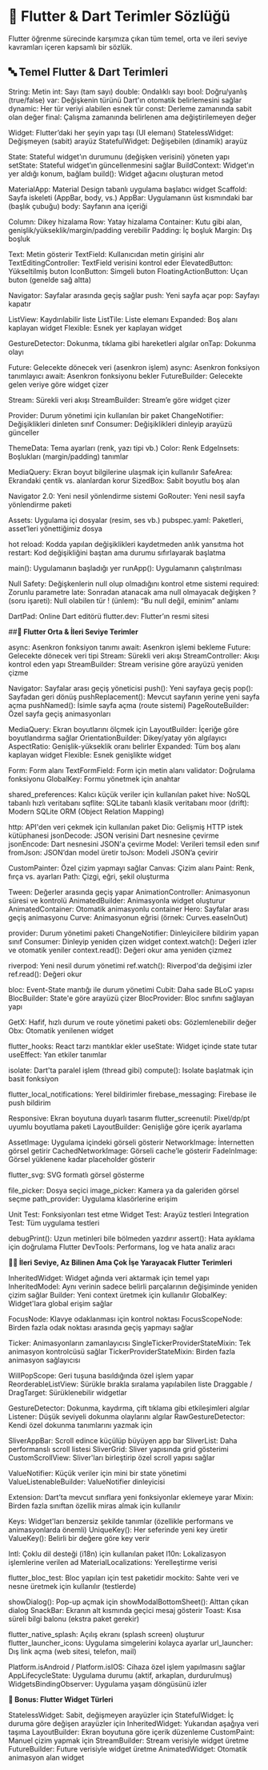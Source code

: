 # 📘 Flutter & Dart Terimler Sözlüğü

Flutter öğrenme sürecinde karşımıza çıkan tüm temel, orta ve ileri seviye kavramları içeren kapsamlı bir sözlük.


## 🔤 Temel Flutter & Dart Terimleri

String: Metin
int: Sayı (tam sayı)
double: Ondalıklı sayı
bool: Doğru/yanlış (true/false)
var: Değişkenin türünü Dart'ın otomatik belirlemesini sağlar
dynamic: Her tür veriyi alabilen esnek tür
const: Derleme zamanında sabit olan değer
final: Çalışma zamanında belirlenen ama değiştirilemeyen değer

Widget: Flutter’daki her şeyin yapı taşı (UI elemanı)
StatelessWidget: Değişmeyen (sabit) arayüz
StatefulWidget: Değişebilen (dinamik) arayüz

State: Stateful widget’ın durumunu (değişken verisini) yöneten yapı
setState: Stateful widget’ın güncellenmesini sağlar
BuildContext: Widget’ın yer aldığı konum, bağlam
build(): Widget ağacını oluşturan metod

MaterialApp: Material Design tabanlı uygulama başlatıcı widget
Scaffold: Sayfa iskeleti (AppBar, body, vs.)
AppBar: Uygulamanın üst kısmındaki bar (başlık çubuğu)
body: Sayfanın ana içeriği

Column: Dikey hizalama
Row: Yatay hizalama
Container: Kutu gibi alan, genişlik/yükseklik/margin/padding verebilir
Padding: İç boşluk
Margin: Dış boşluk

Text: Metin gösterir
TextField: Kullanıcıdan metin girişini alır
TextEditingController: TextField verisini kontrol eder
ElevatedButton: Yükseltilmiş buton
IconButton: Simgeli buton
FloatingActionButton: Uçan buton (genelde sağ altta)

Navigator: Sayfalar arasında geçiş sağlar
push: Yeni sayfa açar
pop: Sayfayı kapatır

ListView: Kaydırılabilir liste
ListTile: Liste elemanı
Expanded: Boş alanı kaplayan widget
Flexible: Esnek yer kaplayan widget

GestureDetector: Dokunma, tıklama gibi hareketleri algılar
onTap: Dokunma olayı

Future: Gelecekte dönecek veri (asenkron işlem)
async: Asenkron fonksiyon tanımlayıcı
await: Asenkron fonksiyonu bekler
FutureBuilder: Gelecekte gelen veriye göre widget çizer

Stream: Sürekli veri akışı
StreamBuilder: Stream’e göre widget çizer

Provider: Durum yönetimi için kullanılan bir paket
ChangeNotifier: Değişiklikleri dinleten sınıf
Consumer: Değişiklikleri dinleyip arayüzü günceller

ThemeData: Tema ayarları (renk, yazı tipi vb.)
Color: Renk
EdgeInsets: Boşlukları (margin/padding) tanımlar

MediaQuery: Ekran boyut bilgilerine ulaşmak için kullanılır
SafeArea: Ekrandaki çentik vs. alanlardan korur
SizedBox: Sabit boyutlu boş alan

Navigator 2.0: Yeni nesil yönlendirme sistemi
GoRouter: Yeni nesil sayfa yönlendirme paketi

Assets: Uygulama içi dosyalar (resim, ses vb.)
pubspec.yaml: Paketleri, asset’leri yönettiğimiz dosya

hot reload: Kodda yapılan değişiklikleri kaydetmeden anlık yansıtma
hot restart: Kod değişikliğini baştan ama durumu sıfırlayarak başlatma

main(): Uygulamanın başladığı yer
runApp(): Uygulamanın çalıştırılması

Null Safety: Değişkenlerin null olup olmadığını kontrol etme sistemi
required: Zorunlu parametre
late: Sonradan atanacak ama null olmayacak değişken
? (soru işareti): Null olabilen tür
! (ünlem): “Bu null değil, eminim” anlamı

DartPad: Online Dart editörü
flutter.dev: Flutter’ın resmi sitesi

##**🧩 Flutter Orta & İleri Seviye Terimler**

async: Asenkron fonksiyon tanımı
await: Asenkron işlemi bekleme
Future: Gelecekte dönecek veri tipi
Stream: Sürekli veri akışı
StreamController: Akışı kontrol eden yapı
StreamBuilder: Stream verisine göre arayüzü yeniden çizme

Navigator: Sayfalar arası geçiş yöneticisi
push(): Yeni sayfaya geçiş
pop(): Sayfadan geri dönüş
pushReplacement(): Mevcut sayfanın yerine yeni sayfa açma
pushNamed(): İsimle sayfa açma (route sistemi)
PageRouteBuilder: Özel sayfa geçiş animasyonları

MediaQuery: Ekran boyutlarını ölçmek için
LayoutBuilder: İçeriğe göre boyutlandırma sağlar
OrientationBuilder: Dikey/yatay yön algılayıcı
AspectRatio: Genişlik-yükseklik oranı belirler
Expanded: Tüm boş alanı kaplayan widget
Flexible: Esnek genişlikte widget

Form: Form alanı
TextFormField: Form için metin alanı
validator: Doğrulama fonksiyonu
GlobalKey<FormState>: Formu yönetmek için anahtar

shared_preferences: Kalıcı küçük veriler için kullanılan paket
hive: NoSQL tabanlı hızlı veritabanı
sqflite: SQLite tabanlı klasik veritabanı
moor (drift): Modern SQLite ORM (Object Relation Mapping)

http: API'den veri çekmek için kullanılan paket
Dio: Gelişmiş HTTP istek kütüphanesi
jsonDecode: JSON verisini Dart nesnesine çevirme
jsonEncode: Dart nesnesini JSON'a çevirme
Model: Verileri temsil eden sınıf
fromJson: JSON’dan model üretir
toJson: Modeli JSON’a çevirir

CustomPainter: Özel çizim yapmayı sağlar
Canvas: Çizim alanı
Paint: Renk, fırça vs. ayarları
Path: Çizgi, eğri, şekil oluşturma

Tween: Değerler arasında geçiş yapar
AnimationController: Animasyonun süresi ve kontrolü
AnimatedBuilder: Animasyonla widget oluşturur
AnimatedContainer: Otomatik animasyonlu container
Hero: Sayfalar arası geçiş animasyonu
Curve: Animasyonun eğrisi (örnek: Curves.easeInOut)

provider: Durum yönetimi paketi
ChangeNotifier: Dinleyicilere bildirim yapan sınıf
Consumer: Dinleyip yeniden çizen widget
context.watch(): Değeri izler ve otomatik yeniler
context.read(): Değeri okur ama yeniden çizmez

riverpod: Yeni nesil durum yönetimi
ref.watch(): Riverpod'da değişimi izler
ref.read(): Değeri okur

bloc: Event-State mantığı ile durum yönetimi
Cubit: Daha sade BLoC yapısı
BlocBuilder: State'e göre arayüzü çizer
BlocProvider: Bloc sınıfını sağlayan yapı

GetX: Hafif, hızlı durum ve route yönetimi paketi
obs: Gözlemlenebilir değer
Obx: Otomatik yenilenen widget

flutter_hooks: React tarzı mantıklar ekler
useState: Widget içinde state tutar
useEffect: Yan etkiler tanımlar

isolate: Dart'ta paralel işlem (thread gibi)
compute(): Isolate başlatmak için basit fonksiyon

flutter_local_notifications: Yerel bildirimler
firebase_messaging: Firebase ile push bildirim

Responsive: Ekran boyutuna duyarlı tasarım
flutter_screenutil: Pixel/dp/pt uyumlu boyutlama paketi
LayoutBuilder: Genişliğe göre içerik ayarlama

AssetImage: Uygulama içindeki görseli gösterir
NetworkImage: İnternetten görsel getirir
CachedNetworkImage: Görseli cache’le gösterir
FadeInImage: Görsel yüklenene kadar placeholder gösterir

flutter_svg: SVG formatlı görsel gösterme

file_picker: Dosya seçici
image_picker: Kamera ya da galeriden görsel seçme
path_provider: Uygulama klasörlerine erişim

Unit Test: Fonksiyonları test etme
Widget Test: Arayüz testleri
Integration Test: Tüm uygulama testleri

debugPrint(): Uzun metinleri bile bölmeden yazdırır
assert(): Hata ayıklama için doğrulama
Flutter DevTools: Performans, log ve hata analiz aracı


**🕵️‍♀️ İleri Seviye, Az Bilinen Ama Çok İşe Yarayacak Flutter Terimleri**

InheritedWidget: Widget ağında veri aktarmak için temel yapı
InheritedModel: Aynı verinin sadece belirli parçalarının değişiminde yeniden çizim sağlar
Builder: Yeni context üretmek için kullanılır
GlobalKey: Widget'lara global erişim sağlar

FocusNode: Klavye odaklanması için kontrol noktası
FocusScopeNode: Birden fazla odak noktası arasında geçiş yapmayı sağlar

Ticker: Animasyonların zamanlayıcısı
SingleTickerProviderStateMixin: Tek animasyon kontrolcüsü sağlar
TickerProviderStateMixin: Birden fazla animasyon sağlayıcısı

WillPopScope: Geri tuşuna basıldığında özel işlem yapar
ReorderableListView: Sürükle bırakla sıralama yapılabilen liste
Draggable / DragTarget: Sürüklenebilir widgetlar

GestureDetector: Dokunma, kaydırma, çift tıklama gibi etkileşimleri algılar
Listener: Düşük seviyeli dokunma olaylarını algılar
RawGestureDetector: Kendi özel dokunma tanımlarını yazmak için

SliverAppBar: Scroll edince küçülüp büyüyen app bar
SliverList: Daha performanslı scroll listesi
SliverGrid: Sliver yapısında grid gösterimi
CustomScrollView: Sliver'ları birleştirip özel scroll yapısı sağlar

ValueNotifier: Küçük veriler için mini bir state yönetimi
ValueListenableBuilder: ValueNotifier dinleyicisi

Extension: Dart’ta mevcut sınıflara yeni fonksiyonlar eklemeye yarar
Mixin: Birden fazla sınıftan özellik miras almak için kullanılır

Keys: Widget'ları benzersiz şekilde tanımlar (özellikle performans ve animasyonlarda önemli)
UniqueKey(): Her seferinde yeni key üretir
ValueKey(): Belirli bir değere göre key verir

Intl: Çoklu dil desteği (i18n) için kullanılan paket
l10n: Lokalizasyon işlemlerine verilen ad
MaterialLocalizations: Yerelleştirme verisi

flutter_bloc_test: Bloc yapıları için test paketidir
mockito: Sahte veri ve nesne üretmek için kullanılır (testlerde)

showDialog(): Pop-up açmak için
showModalBottomSheet(): Alttan çıkan dialog
SnackBar: Ekranın alt kısmında geçici mesaj gösterir
Toast: Kısa süreli bilgi balonu (ekstra paket gerekir)

flutter_native_splash: Açılış ekranı (splash screen) oluşturur
flutter_launcher_icons: Uygulama simgelerini kolayca ayarlar
url_launcher: Dış link açma (web sitesi, telefon, mail)

Platform.isAndroid / Platform.isIOS: Cihaza özel işlem yapılmasını sağlar
AppLifecycleState: Uygulama durumu (aktif, arkaplan, durdurulmuş)
WidgetsBindingObserver: Uygulama yaşam döngüsünü izler

**🧠 Bonus: Flutter Widget Türleri**

StatelessWidget: Sabit, değişmeyen arayüzler için
StatefulWidget: İç duruma göre değişen arayüzler için
InheritedWidget: Yukarıdan aşağıya veri taşıma
LayoutBuilder: Ekran boyutuna göre içerik düzenleme
CustomPaint: Manuel çizim yapmak için
StreamBuilder: Stream verisiyle widget üretme
FutureBuilder: Future verisiyle widget üretme
AnimatedWidget: Otomatik animasyon alan widget



